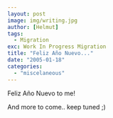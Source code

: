 ```yaml
---
layout: post
image: img/writing.jpg
author: [Helmut]
tags:
  - Migration
exc: Work In Progress Migration
title: "Feliz Año Nuevo..."
date: "2005-01-18"
categories: 
  - "miscelaneous"
---
```


Feliz Año Nuevo to me!

And more to come.. keep tuned ;)
